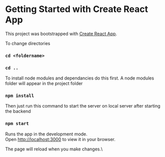 # Getting Started with Create React App

This project was bootstrapped with [Create React App](https://github.com/facebook/create-react-app).

To change directories
### `cd <foldername>`
### `cd ..`

To install node modules and dependancies do this first.
A node modules folder will appear in the project folder
### `npm install`


Then just run this command to start the server on local server after starting the backend
### `npm start`

Runs the app in the development mode.\
Open [http://localhost:3000](http://localhost:3000) to view it in your browser.

The page will reload when you make changes.\





